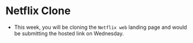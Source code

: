 # Netflix Clone

- This week, you will be cloning the `Netflix web` landing page and would be submitting the hosted link on Wednesday.